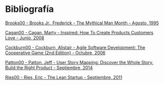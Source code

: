 # Bibliografía

<a name="Brooks00"></a>[Brooks00 - Brooks Jr., Frederick - The Mythical Man Month - Agosto, 1995](https://g.co/kgs/pU3KT4)

<a name="Cagan00"></a>[Cagan00 - Cagan, Marty - Inspired: How To Create Products Customers Love - Junio, 2008](https://www.amazon.com/Inspired-Create-Products-Customers-Love/dp/0981690408)

<a name="Cockburn00"></a>[Cockburn00 - Cockburn, Alistair - Agile Software Development: The Cooperative Game (2nd Edition) - Octubre, 2006](https://g.co/kgs/YnRFqf)

<a name="Patton00"></a>[Patton00 - Patton, Jeff - User Story Mapping: Discover the Whole Story, Build the Right Product - Septiembre, 2014](https://g.co/kgs/yS1yV4)

<a name="Ries00"></a>[Ries00 - Ries, Eric - The Lean Startup - Septiembre, 2011](https://g.co/kgs/ahSBJe)



